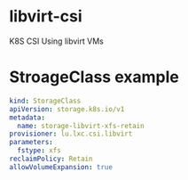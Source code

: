 # libvirt-csi
K8S CSI Using libvirt VMs

# StroageClass example
```yaml
kind: StorageClass
apiVersion: storage.k8s.io/v1
metadata:
  name: storage-libvirt-xfs-retain
provisioner: lu.lxc.csi.libvirt
parameters:
  fstype: xfs
reclaimPolicy: Retain
allowVolumeExpansion: true
```